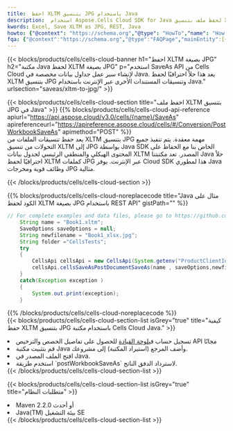 ```yaml
---
title:  احفظ XLTM بتنسيق JPG باستخدام Java
description:  استخدام Aspose.Cells Cloud SDK for Java لحفظ ملف بتنسيق XLTM كملف بتنسيق JPG.
kwords: Excel, Save XLTM as JPG, REST, Java
howto: {"@context": "https://schema.org","@type": "HowTo","name": "How to save XLTM as JPG using the Cells Cloud Java library.","description": "How to save XLTM as JPG using the Cells Cloud Java library.","image": {"@type": "ImageObject"},"url": "/java/saveas/xltm-to-jpg/","step": [{ "@type": "HowToStep","name": "How to save XLTM as JPG using the Cells Cloud Java library. step 1", "image": {"@type": "ImageObject",},"url": "/java/saveas/xltm-to-jpg/","text": "Register an account at <a href='https://dashboard.aspose.cloud/'>Dashboard</a> to get free API quota & authorization details",},{ "@type": "HowToStep","name": "How to save XLTM as JPG using the Cells Cloud Java library. step 1", "image": {"@type": "ImageObject",},"url": "/java/saveas/xltm-to-jpg/","text": "Install Java library and add the reference (import the library) to your project.",},{ "@type": "HowToStep","name": "How to save XLTM as JPG using the Cells Cloud Java library. step 1", "image": {"@type": "ImageObject",},"url": "/java/saveas/xltm-to-jpg/","text": "Open the source file in Java.",},{ "@type": "HowToStep","name": "How to save XLTM as JPG using the Cells Cloud Java library. step 1", "image": {"@type": "ImageObject",},"url": "/java/saveas/xltm-to-jpg/","text": "Use the `postWorkbookSaveAs` method to retrieve the resulting stream.",}, ],"supply": {"@type": "HowToSupply","name": "document"},"tool": [{"@type": "HowToTool","name": "IntelliJ IDEA, Visual Studio Code, Eclipse"},{"@type": "HowToTool","name": "Aspose Cells"}],"totalTime": "PT6M"}
fqa: {"@context":"https://schema.org","@type":"FAQPage","mainEntity":[{"@type":"Question","name":"Why save file as other formats file in C# using REST API?","acceptedAnswer":{"@type":"Answer","text":"Documents are encoded in many ways, and some files may be incompatible with the software you use. To open and read such files, just save them as appropriate file formats.<br/><ol><li>Install .NET SDK and add the reference (import the library) to your project.</li><li>Open the source file in C# using REST API.</li><li>Call the PostWorkbookSaveAsRequest() method, passing an output filename with required extension.</li><li>Get the result of save as a separate file.</li></ol>"}},{"@type":"Question","name":"What file formats can I save as with your C# library?","acceptedAnswer":{"@type":"Answer","text":"We support a variety of file formats for conversion using .NET library, including XLSX, Excel, xls , PDF, CSV, HTML, Markdown, XML, PNG, JPG, TIFF, Json, TXT and many more."}},{"@type":"Question","name":"What is the maximum allowed file size for conversion using this .NET library?","acceptedAnswer":{"@type":"Answer","text":"There are no file size limits for format conversions using .NET library."}}]}
---
```

{{< blocks/products/cells/cells-cloud-banner h1="احفظ XLTM بصيغة JPG" h2="مكتبة Java لحفظ XLTM بصيغة JPG" p="استخدم SaveAs API من Cells Cloud لإنشاء سير عمل جداول بيانات مخصصة في Java. يعد هذا حلاً احترافيًا لحفظ XLTM بتنسيق JPG وتنسيقات المستندات الأخرى عبر الإنترنت باستخدام Java." urlsection="saveas/xltm-to-jpg/" >}}

{{< blocks/products/cells/cells-cloud-section title="احفظ ملف XLTM بتنسيق JPG في Java" >}}
{{% blocks/products/cells/cells-cloud-api-reference apiurl="https://api.aspose.cloud/v3.0/cells/{name}/SaveAs" apireferenceurl="https://apireference.aspose.cloud/cells/#/Conversion/PostWorkbookSaveAs" apimethod="POST" %}}
<br/>
يعد حفظ تنسيقات الملفات من XLTM بتنسيق JPG مهمة معقدة. يتم تنفيذ جميع التحولات من تنسيق XLTM إلى JPG بواسطة Java SDK الخاص بنا مع الحفاظ على المحتوى الهيكلي والمنطقي الرئيسي لجدول بيانات XLTM المصدر. تعد مكتبتنا Java حلاً احترافيًا لحفظ XLTM كملفات JPG عبر الإنترنت. يوفر Cloud SDK هذا لمطوري Java وظائف قوية ومخرجات JPG مثالية.

{{< /blocks/products/cells/cells-cloud-section >}}

{{% blocks/products/cells/cells-cloud-noreplacecode title="Java مثال على الكود لحفظ XLTM بصيغة JPG باستخدام REST API" gistPath="" %}}
  
```java
// For complete examples and data files, please go to https://github.com/aspose-cells-cloud/aspose-cells-cloud-java/
    String name = "Book1.xltm";
    SaveOptions saveOptions = null;
    String newfilename = "Book1_xlsx.jpg";
    String folder ="CellsTests";
    try 
    {
        CellsApi cellsApi = new CellsApi(System.getenv("ProductClientId"), System.getenv("ProductClientSecret"));
        cellsApi.cellsSaveAsPostDocumentSaveAs(name , saveOptions,newfilename,false,false,folder,null,null,null,true);                       
    }
    catch(Exception exception )
    {
        System.out.print(exception);
    }
```
  
{{% /blocks/products/cells/cells-cloud-noreplacecode %}}
<br/>
{{< blocks/products/cells/cells-cloud-section-list isGrey="true" title="كيفية حفظ XLTM بتنسيق JPG باستخدام مكتبة Cells Cloud Java." >}}
<li> تسجيل حساب في<a href="https://dashboard.aspose.cloud/">لوحة القيادة</a> للحصول على تفاصيل الحصص والترخيص API مجانًا</li>
<li>قم بتثبيت مكتبة Java وأضف المرجع (استيراد المكتبة) إلى مشروعك.</li>
<li>افتح الملف المصدر في Java.</li>
<li>استخدم طريقة `postWorkbookSaveAs` لاسترداد الدفق الناتج.</li>
{{< /blocks/products/cells/cells-cloud-section-list >}}

{{< blocks/products/cells/cells-cloud-section-list isGrey="true" title="متطلبات النظام" >}}
<li>Maven 2.2.0 أو أحدث</li>
<li>Java(TM) بيئة التشغيل SE</li>
{{< /blocks/products/cells/cells-cloud-section-list >}}
